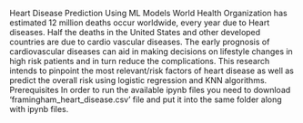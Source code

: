Heart Disease Prediction Using ML Models
World Health Organization has estimated 12 million deaths occur worldwide, every year due to Heart diseases. Half the deaths in the United States and other developed countries are due to cardio vascular diseases. The early prognosis of cardiovascular diseases can aid in making decisions on lifestyle changes in high risk patients and in turn reduce the complications. This research intends to pinpoint the most relevant/risk factors of heart disease as well as predict the overall risk using logistic regression and KNN algorithms.
Prerequisites
In order to run the available ipynb files you need to download ‘framingham_heart_disease.csv’ file and put it into the same folder along with ipynb files.  
